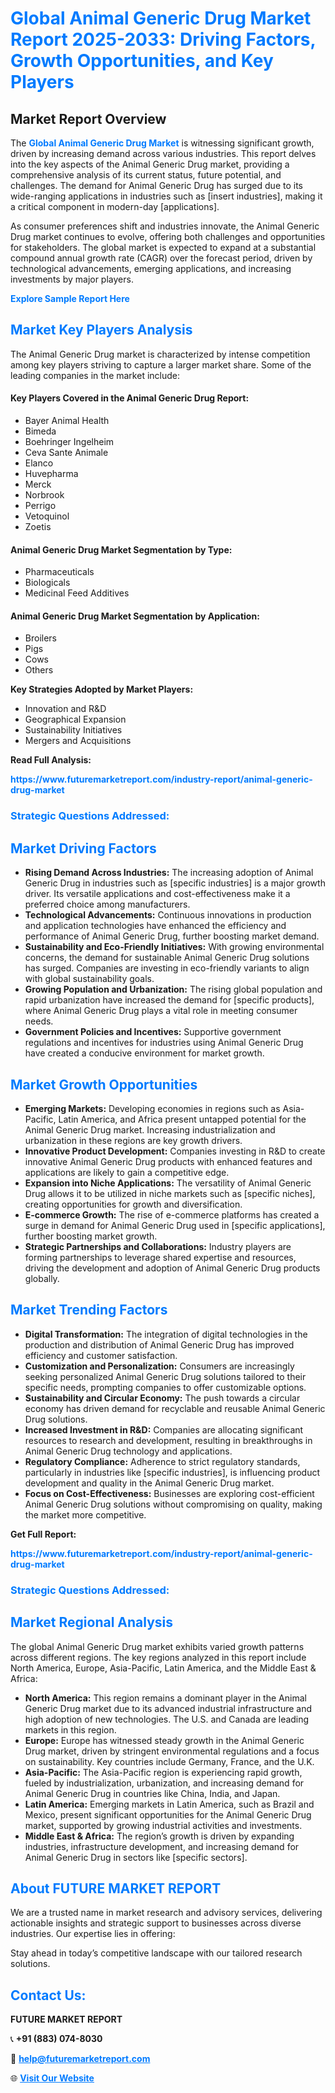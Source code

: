 <h1 style="color: #007BFF;">Global Animal Generic Drug Market Report 2025-2033: Driving Factors, Growth Opportunities, and Key Players</h1>

<section id="overview">
<h2>Market Report Overview</h2>
<p>The <a href="https://www.futuremarketreport.com/industry-report/animal-generic-drug-market" style="color: #007BFF; text-decoration: none;"><strong>Global Animal Generic Drug Market</strong></a> is witnessing significant growth, driven by increasing demand across various industries. This report delves into the key aspects of the Animal Generic Drug market, providing a comprehensive analysis of its current status, future potential, and challenges. The demand for Animal Generic Drug has surged due to its wide-ranging applications in industries such as [insert industries], making it a critical component in modern-day [applications].</p>
<p>As consumer preferences shift and industries innovate, the Animal Generic Drug market continues to evolve, offering both challenges and opportunities for stakeholders. The global market is expected to expand at a substantial compound annual growth rate (CAGR) over the forecast period, driven by technological advancements, emerging applications, and increasing investments by major players.</p>
</section>

<section id="overview">
<p><a href="https://www.futuremarketreport.com/request-sample/reportId=54738" style="color: #007BFF; text-decoration: none;"><strong>Explore Sample Report Here</strong></a></p>
</section>

<section id="key-players">
<h2 style="color: #007BFF;">Market Key Players Analysis</h2>
<p>The Animal Generic Drug market is characterized by intense competition among key players striving to capture a larger market share. Some of the leading companies in the market include:</p>
<h4>Key Players Covered in the Animal Generic Drug Report:</h4>
<ul><li>Bayer Animal Health</li><li>Bimeda</li><li>Boehringer Ingelheim</li><li>Ceva Sante Animale</li><li>Elanco</li><li>Huvepharma</li><li>Merck</li><li>Norbrook</li><li>Perrigo</li><li>Vetoquinol</li><li>Zoetis</li></ul>
<h4>Animal Generic Drug Market Segmentation by Type:</h4>
<ul><li>Pharmaceuticals</li><li>Biologicals</li><li>Medicinal Feed Additives</li></ul>

<h4>Animal Generic Drug Market Segmentation by Application:</h4>
<ul><li>Broilers</li><li>Pigs</li><li>Cows</li><li>Others</li></ul>
<p><strong>Key Strategies Adopted by Market Players:</strong></p>
<ul>
<li>Innovation and R&D</li>
<li>Geographical Expansion</li>
<li>Sustainability Initiatives</li>
<li>Mergers and Acquisitions</li>
</ul>
</section>

<section>
<p><strong>Read Full Analysis: </strong></p><a href="https://www.futuremarketreport.com/industry-report/animal-generic-drug-market" style="color: #007BFF; text-decoration: none;"><strong>https://www.futuremarketreport.com/industry-report/animal-generic-drug-market</strong></a>
<h3 style="color: #007BFF;">Strategic Questions Addressed:</h3>
</section>

<section id="driving-factors">
<h2 style="color: #007BFF;">Market Driving Factors</h2>
<ul>
<li><strong>Rising Demand Across Industries:</strong> The increasing adoption of Animal Generic Drug in industries such as [specific industries] is a major growth driver. Its versatile applications and cost-effectiveness make it a preferred choice among manufacturers.</li>
<li><strong>Technological Advancements:</strong> Continuous innovations in production and application technologies have enhanced the efficiency and performance of Animal Generic Drug, further boosting market demand.</li>
<li><strong>Sustainability and Eco-Friendly Initiatives:</strong> With growing environmental concerns, the demand for sustainable Animal Generic Drug solutions has surged. Companies are investing in eco-friendly variants to align with global sustainability goals.</li>
<li><strong>Growing Population and Urbanization:</strong> The rising global population and rapid urbanization have increased the demand for [specific products], where Animal Generic Drug plays a vital role in meeting consumer needs.</li>
<li><strong>Government Policies and Incentives:</strong> Supportive government regulations and incentives for industries using Animal Generic Drug have created a conducive environment for market growth.</li>
</ul>
</section>

<section id="growth-opportunities">
<h2 style="color: #007BFF;">Market Growth Opportunities</h2>
<ul>
<li><strong>Emerging Markets:</strong> Developing economies in regions such as Asia-Pacific, Latin America, and Africa present untapped potential for the Animal Generic Drug market. Increasing industrialization and urbanization in these regions are key growth drivers.</li>
<li><strong>Innovative Product Development:</strong> Companies investing in R&D to create innovative Animal Generic Drug products with enhanced features and applications are likely to gain a competitive edge.</li>
<li><strong>Expansion into Niche Applications:</strong> The versatility of Animal Generic Drug allows it to be utilized in niche markets such as [specific niches], creating opportunities for growth and diversification.</li>
<li><strong>E-commerce Growth:</strong> The rise of e-commerce platforms has created a surge in demand for Animal Generic Drug used in [specific applications], further boosting market growth.</li>
<li><strong>Strategic Partnerships and Collaborations:</strong> Industry players are forming partnerships to leverage shared expertise and resources, driving the development and adoption of Animal Generic Drug products globally.</li>
</ul>
</section>

<section id="trending-factors">
<h2 style="color: #007BFF;">Market Trending Factors</h2>
<ul>
<li><strong>Digital Transformation:</strong> The integration of digital technologies in the production and distribution of Animal Generic Drug has improved efficiency and customer satisfaction.</li>
<li><strong>Customization and Personalization:</strong> Consumers are increasingly seeking personalized Animal Generic Drug solutions tailored to their specific needs, prompting companies to offer customizable options.</li>
<li><strong>Sustainability and Circular Economy:</strong> The push towards a circular economy has driven demand for recyclable and reusable Animal Generic Drug solutions.</li>
<li><strong>Increased Investment in R&D:</strong> Companies are allocating significant resources to research and development, resulting in breakthroughs in Animal Generic Drug technology and applications.</li>
<li><strong>Regulatory Compliance:</strong> Adherence to strict regulatory standards, particularly in industries like [specific industries], is influencing product development and quality in the Animal Generic Drug market.</li>
<li><strong>Focus on Cost-Effectiveness:</strong> Businesses are exploring cost-efficient Animal Generic Drug solutions without compromising on quality, making the market more competitive.</li>
</ul>
</section>

<section>
<p><strong>Get Full Report: </strong></p><a href="https://www.futuremarketreport.com/industry-report/animal-generic-drug-market" style="color: #007BFF; text-decoration: none;"><strong>https://www.futuremarketreport.com/industry-report/animal-generic-drug-market</strong></a>
<h3 style="color: #007BFF;">Strategic Questions Addressed:</h3>
</section>


<section id="regional-analysis">
<h2 style="color: #007BFF;">Market Regional Analysis</h2>
<p>The global Animal Generic Drug market exhibits varied growth patterns across different regions. The key regions analyzed in this report include North America, Europe, Asia-Pacific, Latin America, and the Middle East & Africa:</p>
<ul>
<li><strong>North America:</strong> This region remains a dominant player in the Animal Generic Drug market due to its advanced industrial infrastructure and high adoption of new technologies. The U.S. and Canada are leading markets in this region.</li>
<li><strong>Europe:</strong> Europe has witnessed steady growth in the Animal Generic Drug market, driven by stringent environmental regulations and a focus on sustainability. Key countries include Germany, France, and the U.K.</li>
<li><strong>Asia-Pacific:</strong> The Asia-Pacific region is experiencing rapid growth, fueled by industrialization, urbanization, and increasing demand for Animal Generic Drug in countries like China, India, and Japan.</li>
<li><strong>Latin America:</strong> Emerging markets in Latin America, such as Brazil and Mexico, present significant opportunities for the Animal Generic Drug market, supported by growing industrial activities and investments.</li>
<li><strong>Middle East & Africa:</strong> The region’s growth is driven by expanding industries, infrastructure development, and increasing demand for Animal Generic Drug in sectors like [specific sectors].</li>
</ul>
</section>

<footer>
<h2 style="color: #007BFF;">About FUTURE MARKET REPORT</h2>
<p>We are a trusted name in market research and advisory services, delivering actionable insights and strategic support to businesses across diverse industries. Our expertise lies in offering:</p>

<p>Stay ahead in today’s competitive landscape with our tailored research solutions.</p>

<h2 style="color: #007BFF;">Contact Us:</h2>
<p><strong>FUTURE MARKET REPORT</strong></p>
<p>📞 <strong>+91 (883) 074-8030</strong></p>
<p>📧 <strong><a href="mailto:help@futuremarketreport.com" style="color: #007BFF;">help@futuremarketreport.com</a></strong></p>
<p>🌐 <strong><a href="https://www.futuremarketreport.com/" style="color: #007BFF;">Visit Our Website</a></strong></p>
</footer>